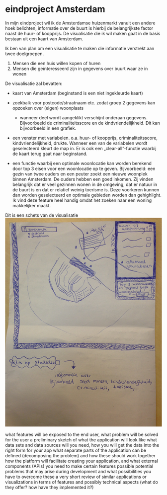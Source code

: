 # eindproject Amsterdam

In mijn eindproject wil ik de Amsterdamse huizenmarkt vanuit een andere hoek belichten, informatie over de buurt is hierbij de belangrijkste factor naast de huur- of koopprijs. De visualisatie die ik wil maken gaat in de basis bestaan uit een kaart van Amsterdam. 

Ik ben van plan om een visualisatie te maken die informatie verstrekt aan twee doelgroepen. 
1) Mensen die een huis willen kopen of huren
2) Mensen die geïnteresseerd zijn in gegevens over buurt waar ze in wonen

De visualisatie zal bevatten:
- kaart van Amsterdam (beginstand is een niet ingekleurde kaart)

- zoekbalk voor postcode/straatnaam etc. zodat groep 2 gegevens kan opzoeken over (eigen) woonplaats
	* wanneer deel wordt aangeklikt verschijnt onderaan gegevens. Bijvoorbeeld de criminaliteitsscore en de 			kindvriendelijkheid. Dit kan bijvoorbeeld in een grafiek.
- een venster met variabelen. o.a. huur- of koopprijs, criminaliteitsscore, kindvriendelijkheid, drukte. Wanneer een van de variabelen wordt geselecteerd kleurt de map in. Er is ook een „clear-all”-functie waarbij de kaart terug gaat naar beginstand. 

- een functie waarbij een optimale woonlocatie kan worden berekend door top 3 eisen voor een woonlocatie op te geven. Bijvoorbeeld: een gezin van twee ouders en een peuter zoekt een nieuwe woonplek binnen Amsterdam. De ouders hebben een goed inkomen. Zij vinden belangrijk dat er veel gezinnen wonen in de omgeving, dat er natuur in de buurt is en dat er relatief weinig toerisme is. Deze voorkeren kunnen dan worden geselecteerd en optimale gebieden worden dan gehighlight. Ik vind deze feature heel handig omdat het zoeken naar een woning makkelijker maakt.

Dit is een schets van de visualisatie
![Alt text](https://github.com/IrisdeVries/project/blob/master/doc/schetsProject.jpg)


what features will be exposed to the end user, what problem will be solved for the user
a preliminary sketch of what the application will look like
what data sets and data sources will you need, how you will get the data into the right form for your app
what separate parts of the application can be defined (decomposing the problem) and how these should work together
how the platform will facilitate creating your application, and what external components (APIs) you need to make certain features possible
potential problems that may arise during development and what possibilities you have to overcome these
a very short review of similar applications or visualizations in terms of features and possibly technical aspects (what do they offer? how have they implemented it?)